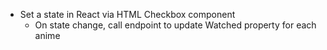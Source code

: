 - Set a state in React via HTML Checkbox component
    - On state change, call endpoint to update Watched property for each anime
     